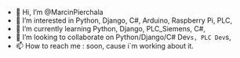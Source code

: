 - 👋 Hi, I’m @MarcinPierchala
- 👀 I’m interested in Python, Django, C#, Arduino, Raspberry Pi, PLC, 
- 🌱 I’m currently learning Python, Django, PLC_Siemens, C#,
- 💞️ I’m looking to collaborate on Python/Django/C# Dev`s, PLC Dev`s,
- 📫 How to reach me : soon, cause i`m working about it.

<!---
MarcinPierchala/MarcinPierchala is a ✨ special ✨ repository because its `README.md` (this file) appears on your GitHub profile.
You can click the Preview link to take a look at your changes.
--->

